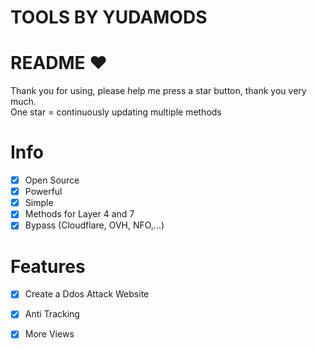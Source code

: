 # TOOLS BY YUDAMODS
# README ♥️
Thank you for using, please help me press a star button, thank you very much.<br>
One star = continuously updating multiple methods

# Info
- [x] Open Source
- [x] Powerful
- [x] Simple
- [x] Methods for Layer 4 and 7
- [x] Bypass (Cloudflare, OVH, NFO,...)  

# Features
- [x] Create a Ddos Attack Website
- [x] Anti Tracking
- [x] More Views

